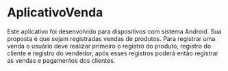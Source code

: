 # AplicativoVenda
Este aplicativo foi desenvolvido para dispositivos com sistema Android. Sua proposta é que sejam registradas vendas de produtos.
Para registrar uma venda o usuário deve realizar primeiro o registro do produto, registro do cliente e registro do vendedor, após esses registros poderá então registrar as vendas e pagamentos dos clientes.
